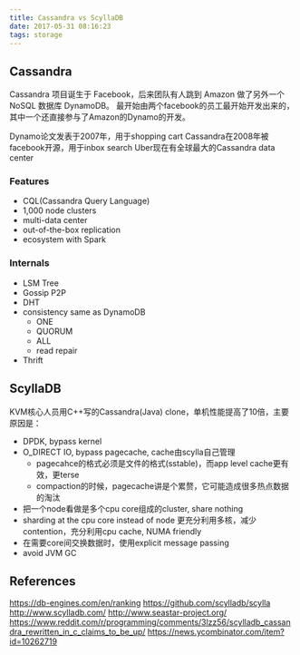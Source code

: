```yaml
---
title: Cassandra vs ScyllaDB
date: 2017-05-31 08:16:23
tags: storage
---
```


## Cassandra

Cassandra 项目诞生于 Facebook，后来团队有人跳到 Amazon 做了另外一个 NoSQL 数据库 DynamoDB。
最开始由两个facebook的员工最开始开发出来的，其中一个还直接参与了Amazon的Dynamo的开发。

Dynamo论文发表于2007年，用于shopping cart
Cassandra在2008年被facebook开源，用于inbox search
Uber现在有全球最大的Cassandra data center

### Features

- CQL(Cassandra Query Language)
- 1,000 node clusters
- multi-data center
- out-of-the-box replication
- ecosystem with Spark

### Internals

- LSM Tree
- Gossip P2P
- DHT
- consistency same as DynamoDB
  - ONE
  - QUORUM
  - ALL
  - read repair
- Thrift

## ScyllaDB

KVM核心人员用C++写的Cassandra(Java) clone，单机性能提高了10倍，主要原因是：
- DPDK, bypass kernel
- O_DIRECT IO, bypass pagecache, cache由scylla自己管理
  - pagecahce的格式必须是文件的格式(sstable)，而app level cache更有效，更terse
  - compaction的时候，pagecache讲是个累赘，它可能造成很多热点数据的淘汰
- 把一个node看做是多个cpu core组成的cluster, share nothing
- sharding at the cpu core instead of node
  更充分利用多核，减少contention，充分利用cpu cache, NUMA friendly
- 在需要core间交换数据时，使用explicit message passing
- avoid JVM GC

## References

https://db-engines.com/en/ranking
https://github.com/scylladb/scylla
http://www.scylladb.com/
http://www.seastar-project.org/
https://www.reddit.com/r/programming/comments/3lzz56/scylladb_cassandra_rewritten_in_c_claims_to_be_up/
https://news.ycombinator.com/item?id=10262719

